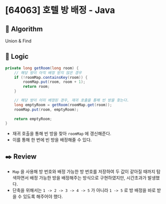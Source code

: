# [64063] 호텔 방 배정 - Java

## :pushpin: **Algorithm**

Union & Find

## :round_pushpin: **Logic**

```java
private long getRoom(long room) {
    // 해당 방이 아직 배정 받지 않은 경우
    if (!roomMap.containsKey(room)) {
        roomMap.put(room, room + 1);
        return room;
    }

    // 해당 방이 이미 배정된 경우, 재귀 호출을 통해 빈 방을 찾는다.
    long emptyRoom = getRoom(roomMap.get(room));
    roomMap.put(room, emptyRoom);
    
    return emptyRoom;
}
```
- 재귀 호출을 통해 빈 방을 찾아 `roomMap` 에 갱신해준다.
- 이를 통해 한 번에 빈 방을 배정해줄 수 있다.

## :black_nib: **Review**
- `Map` 을 사용해 방 번호와 배정 가능한 방 번호를 저장하여 두 값이 같아질 때까지 탐색하면서 배정 가능한 방을 배정해주는 방식으로 구현하였지만, 시간초과가 발생했다.
- 단축을 위해서는 `1 -> 2 -> 3 -> 4 -> 5` 가 아니라 `1 -> 5` 로 방 배정을 바로 받을 수 있도록 해주어야 했다.
